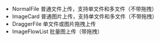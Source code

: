 - NormalFile 普通文件上传，支持单文件和多文件（不带拖拽）
- ImageCard 普通图片上传，支持单文件和多文件（不带拖拽）
- DraggerFile 单文件或图片拖拽上传
- ImageFlowList 批量图上传（带拖拽）
